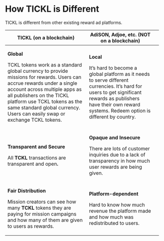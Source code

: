 # How TICKL is Different

TICKL is different from other existing reward ad platforms.

| TICKL (on a blockchain)                                                                                                                                                                                                                                                                                                                | AdiSON, Adjoe, etc. (NOT on a blockchain)                                                                                                                                                                                                               |   |
| -------------------------------------------------------------------------------------------------------------------------------------------------------------------------------------------------------------------------------------------------------------------------------------------------------------------------------------- | ------------------------------------------------------------------------------------------------------------------------------------------------------------------------------------------------------------------------------------------------------- | - |
| <p><strong>Global</strong></p><p>TCKL tokens work as a standard global currency to provide missions for rewards. Users can accrue rewards under a single account across multiple apps as all publishers on the TICKL platform use TCKL tokens as the same standard global currency. Users can easily swap or exchange TCKL tokens.</p> | <p><strong>Local</strong></p><p>It’s hard to become a global platform as it needs to serve different currencies. It’s hard for users to get significant rewards as publishers have their own reward systems. Redeem option is different by country.</p> |   |
| <p><strong>Transparent and Secure</strong></p><p>All <strong>TCKL</strong> transactions are transparent and open<strong>.</strong></p>                                                                                                                                                                                                 | <p><strong>Opaque and Insecure</strong></p><p>There are lots of customer inquiries due to a lack of transparency in how much user rewards are being given.</p>                                                                                          |   |
| <p><strong>Fair Distribution</strong></p><p>Mission creators can see how many <strong>TCKL</strong> tokens they are paying for mission campaigns and how many of them are given to users as rewards.</p>                                                                                                                               | <p><strong>Platform-dependent</strong></p><p>Hard to know how much revenue the platform made and how much was redistributed to users.</p>                                                                                                               |   |








